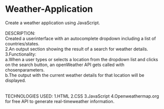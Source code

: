 # Weather-Application
Create a weather application using JavaScript.
<br><br>
DESCRIPTION:<br>
Created a userinterface with an autocomplete dropdown including a list of countries/states. <br>
2.An output section showing the result of a search for weather details. <br>
3.Functionality: <br>
    a.When a user types or selects a location from the dropdown list and clicks on the search button, an openWeather API gets called with chosenparameters. <br>
    b.The output with the current weather details for that location will be displayed.<br>
  <br><br>
TECHNOLOGIES USED:
1.HTML
2.CSS
3.JavaScript
4.Openweathermap.org for free API to generate real-timeweather information.
